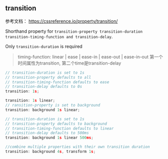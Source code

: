 ## transition
参考文档： https://cssreference.io/property/transition/

Shorthand property for `transition-property transition-duration transition-timing-function and transition-delay`.

Only `transition-duration` is required

> timing-function: linear | ease | ease-in | ease-out | ease-in-out 
> 第一个时间属性为transition, 第二个time是transition-delay
> 
```js
// transition-duration is set to 1s
// transition-property defaults to all
// transition-timing-function defaults to ease
// transition-delay defaults to 0s
transition: 1s;

transition: 1s linear;
// ransition-property is set to background
transition: background 1s linear;

// transition-duration is set to 1s
// transition-property defaults to background
// transition-timing-function defaults to linear
// transition-delay defaults to 500ms
transition: background 1s linear 500ms;

//combine multiple properties with their own transition duration
transition: background 4s, transform 1s;
```



